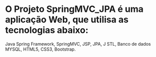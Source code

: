 # O Projeto SpringMVC_JPA é uma aplicação Web, que utilisa as tecnologias abaixo:
Java
Spring Framework,
SpringMVC, 
JSP, 
JPA, J
STL, 
Banco de dados MYSQL, 
HTML5, 
CSS3, 
Bootstrap.
